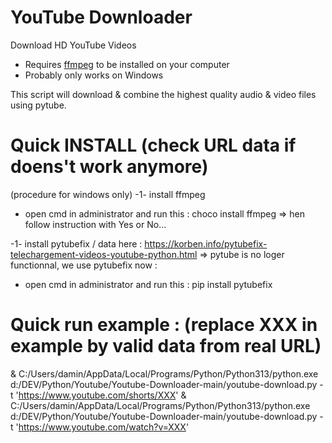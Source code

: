 # YouTube Downloader

Download HD YouTube Videos

- Requires [ffmpeg](https://www.ffmpeg.org/download.html) to be installed on your computer
- Probably only works on Windows


This script will download & combine the highest quality audio & video files using pytube.


# Quick INSTALL (check URL data if doens't work anymore)
(procedure for windows only)
-1- install ffmpeg
- open cmd in administrator and run this :
choco install ffmpeg
=> hen follow instruction with Yes or No...

-1- install pytubefix / data here : https://korben.info/pytubefix-telechargement-videos-youtube-python.html
=> pytube is no loger functionnal, we use pytubefix now :
- open cmd in administrator and run this :
pip install pytubefix


# Quick run example : (replace XXX in example by valid data from real URL)
& C:/Users/damin/AppData/Local/Programs/Python/Python313/python.exe d:/DEV/Python/Youtube/Youtube-Downloader-main/youtube-download.py -t 'https://www.youtube.com/shorts/XXX'
& C:/Users/damin/AppData/Local/Programs/Python/Python313/python.exe d:/DEV/Python/Youtube/Youtube-Downloader-main/youtube-download.py -t 'https://www.youtube.com/watch?v=XXX'

